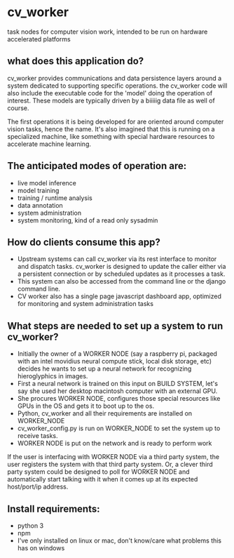 # cv_worker
task nodes for computer vision work, intended to be run on hardware accelerated platforms


## what does this application do?
cv_worker provides communications and data persistence layers around a system dedicated to supporting specific operations.  the cv_worker code will also include the executable code for the 'model' doing the operation of interest.  These models are typically driven by a biiiiig data file as well of course.  

The first operations it is being developed for are oriented around computer vision tasks, hence the name.  It's also imagined that this is running on a specialized machine, like something with special hardware resources to accelerate machine learning.


## The anticipated modes of operation are:
- live model inference
- model training
- training / runtime analysis
- data annotation
- system administration
- system monitoring, kind of a read only sysadmin


## How do clients consume this app?
- Upstream systems can call cv_worker via its rest interface to monitor and dispatch tasks.  cv_worker is designed to update the caller either via a persistent connection or by scheduled updates as it processes a task.
- This system can also be accessed from the command line or the django command line.
- CV worker also has a single page javascript dashboard app, optimized for monitoring and system administration tasks


## What steps are needed to set up a system to run cv_worker?
- Initially the owner of a WORKER NODE (say a raspberry pi, packaged with an intel movidius neural compute stick, local disk storage, etc) decides he wants to set up a neural network for recognizing hieroglyphics in images.
- First a neural network is trained on this input on BUILD SYSTEM, let's say she used her desktop macintosh computer with an external GPU.
- She procures WORKER NODE, configures those special resources like GPUs in the OS and gets it to boot up to the os.
- Python, cv_worker and all their requirements are installed on WORKER_NODE
- cv_worker_config.py is run on WORKER_NODE to set the system up to receive tasks.
- WORKER NODE is put on the network and is ready to perform work

If the user is interfacing with WORKER NODE via a third party system, the user registers the system with that third party system.  Or, a clever third party system could be designed to poll for WORKER NODE and automatically start talking with it when it comes up at its expected host/port/ip address.


## Install requirements:
- python 3
- npm
- I've only installed on linux or mac, don't know/care what problems this has on windows
